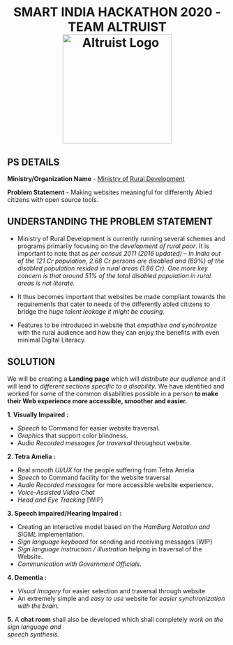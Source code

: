 <!-- # SMART INDIA HACKATHON 2020 - TEAM ALTRUIST  -->
<!-- ![Altruist Logo](https://video-altruist.herokuapp.com/assets/logo.png) -->

<h1 align="center">
	SMART INDIA HACKATHON 2020 - TEAM ALTRUIST
	<br>
	<img src="https://video-altruist.herokuapp.com/assets/logo.png" alt="Altruist Logo" width="250">
</h1>

## PS DETAILS

**Ministry/Organization Name** - <a href="https://rural.nic.in/">Ministry of Rural Development</a>  

**Problem Statement** - Making websites meaningful for differently Abled citizens with open source tools.


## UNDERSTANDING THE PROBLEM STATEMENT

- Ministry of Rural Development is currently running several schemes and programs primarily focusing on the *development of rural poor*. It is important to note that as *per census 2011 (2016 updated) – In India out of the 121 Cr population, 2.68 Cr persons are disabled and  (69%) of the disabled population resided in rural areas (1.86 Cr). One more key concern is that around 51% of the total disabled population in rural areas is not literate.* 

- It thus becomes important that websites be made compliant towards the requirements that cater to needs of the differently abled citizens to bridge the *huge talent leakage it might be causing.* 

- Features to be introduced in website that *empathise and synchronize* with the rural audience and how they can enjoy the benefits with even minimal Digital Literacy.

## SOLUTION

We will be creating a **Landing page** which will *distribute our audience* and it will lead to *different sections specific to a disability*. We have identified and worked for some of the common disabilities possible in a person **to make their Web experience more accessible, smoother and easier.**

**1. Visually Impaired :**
- *Speech* to Command for easier website traversal.
- *Graphics* that support color blindness.
- Audio *Recorded messages for traversal* throughout website.

**2. Tetra Amelia :**
- Real *smooth UI/UX* for the people suffering from Tetra Amelia
- *Speech* to Command facility for the website traversal
- *Audio Recorded messages* for more accessible website experience.
- *Voice-Assisted Video Chat*
- *Head and Eye Tracking* [WIP}

**3.  Speech impaired/Hearing Impaired :** 
- Creating an interactive model based on the *HamBurg Notation and SiGML* implementation.
- *Sign language keyboard* for sending and receiving messages [WIP}
- *Sign language instruction / illustration* helping in traversal of the Website.
- *Communication with Government Officials.* 
       
**4. Dementia :**
- *Visual Imagery* for easier selection and traversal through website
- An extremely simple and *easy to use* website for *easier synchronization with the brain.*                               
   
**5.** A **chat room** shall also be developed which shall completely *work on the sign language and      
speech synthesis.*




